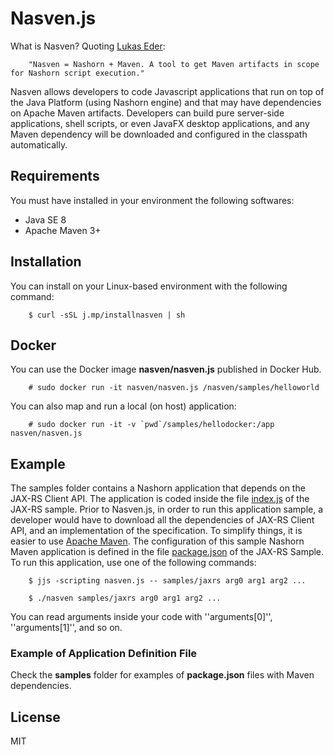Nasven.js
=====
What is Nasven? Quoting [Lukas Eder](https://twitter.com/lukaseder):

        "Nasven = Nashorn + Maven. A tool to get Maven artifacts in scope for Nashorn script execution."

Nasven allows developers to code Javascript applications that run on top of the Java Platform (using Nashorn engine) and that may have dependencies on Apache Maven artifacts. Developers can build pure server-side applications, shell scripts, or even JavaFX desktop applications, and any Maven dependency will be downloaded and configured in the classpath automatically.

## Requirements
You must have installed in your environment the following softwares:
 - Java SE 8
 - Apache Maven 3+

## Installation
You can install on your Linux-based environment with the following command:

        $ curl -sSL j.mp/installnasven | sh

## Docker
You can use the Docker image **nasven/nasven.js** published in Docker Hub.

        # sudo docker run -it nasven/nasven.js /nasven/samples/helloworld

You can also map and run a local (on host) application:

        # sudo docker run -it -v `pwd`/samples/hellodocker:/app nasven/nasven.js

## Example
The samples folder contains a Nashorn application that depends on the JAX-RS Client API. The application is coded inside the file [index.js](samples/jaxrs/index.js) of the JAX-RS sample. Prior to Nasven.js, in order to run this application sample, a developer would have to download all the dependencies of JAX-RS Client API, and an implementation of the specification. To simplify things, it is easier to use [Apache Maven](http://maven.apache.org). The configuration of this sample Nashorn Maven application is defined in the file [package.json](samples/jaxrs/package.json) of the JAX-RS Sample. To run this application, use one of the following commands:

        $ jjs -scripting nasven.js -- samples/jaxrs arg0 arg1 arg2 ...
        
        $ ./nasven samples/jaxrs arg0 arg1 arg2 ...

You can read arguments inside your code with ''arguments[0]'', ''arguments[1]'', and so on.

### Example of Application Definition File
Check the **samples** folder for examples of **package.json** files with Maven dependencies. 

## License
MIT
